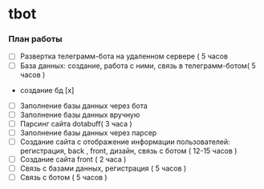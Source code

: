 # tbot
### План работы
 - [ ] Развертка телеграмм-бота на удаленном сервере ( 5 часов
 - [ ] База данных: создание, работа с ними, связь в телеграмм-ботом( 5 часов )
  + создание бд [x]
 - [ ] Заполнение базы данных через бота
 - [ ] Заполнение базы данных вручную 
 - [ ] Парсинг сайта dotabuff( 3 часа )
 - [ ] Заполнение базы данных через парсер
 - [ ] Создание сайта с отображение информации пользователей: регистрация, back , front, дизайн, связь с ботом ( 12-15 часов )
 - [ ] Создание сайта front ( 2 часа )
 - [ ] Связь с базами данных, регистрация ( 5 часов )
 - [ ] Связь с ботом ( 5 часов )
